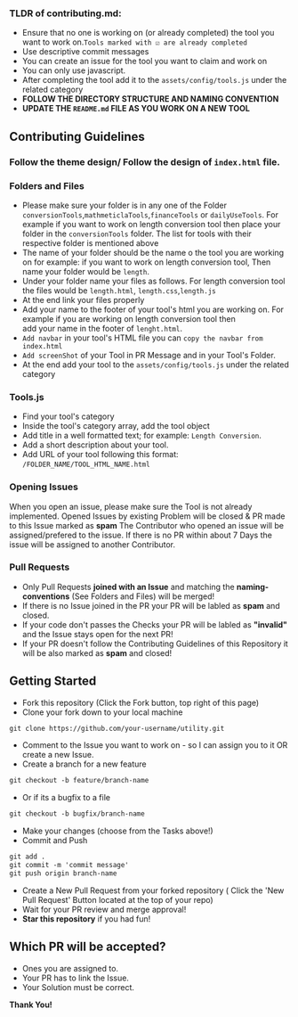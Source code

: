 
### TLDR of contributing.md:

- Ensure that no one is working on (or already completed) the tool you want to work on.`Tools marked with ☑ are already completed`
- Use descriptive commit messages
- You can create an issue for the tool you want to claim and work on
- You can only use javascript.
- After completing the tool add it to the `assets/config/tools.js` under the related category
- **FOLLOW THE DIRECTORY STRUCTURE AND NAMING CONVENTION**
- **UPDATE THE `README.md` FILE AS YOU WORK ON A NEW TOOL**


## Contributing Guidelines

### Follow the theme design/ Follow the design of `index.html` file.

### Folders and Files
- Please make sure your folder is in any one of the Folder `conversionTools`,`mathmeticlaTools`,`financeTools` or `dailyUseTools`. For example if you want to work on length conversion tool then place your folder in the `conversionTools` folder. The list for tools with their respective folder is mentioned above 
- The name of your folder should be the name o the tool you are working on for example: if you want to work on length conversion tool, Then name your folder would be `length`.
- Under your folder name your files as follows. For length conversion tool the files would be `length.html`, `length.css`,`length.js`
- At the end link your files properly
- Add your name to the footer of your tool's html you are working on. For example if you are working on length conversion tool then  
add your name in the footer of `lenght.html`.
- `Add navbar` in your tool's HTML file you can `copy the navbar from index.html`
- `Add screenShot` of your Tool in PR Message and in your Tool's Folder.
- At the end add your tool to the `assets/config/tools.js` under the related category

### Tools.js
- Find your tool's category
- Inside the tool's category array, add the tool object
- Add title in a well formatted text; for example: `Length Conversion`.
- Add a short description about your tool.
- Add URL of your tool following this format: `/FOLDER_NAME/TOOL_HTML_NAME.html`

### Opening Issues
When you open an issue, please make sure the Tool is not already implemented. 
Opened Issues by existing Problem will be closed & PR made to this Issue marked as **spam**
The Contributor who opened an issue will be assigned/prefered to the issue. If there is no PR within about 7 Days the issue will be assigned to another Contributor.

### Pull Requests
- Only Pull Requests **joined with an Issue** and matching the **naming-conventions** (See Folders and Files) will be merged!
- If there is no Issue joined in the PR your PR will be labled as **spam** and closed.
- If your code don't passes the Checks your PR will be labled as **"invalid"** and the Issue stays open for the next PR!
- If your PR doesn't follow the Contributing Guidelines of this Repository it will be also marked as **spam** and closed!

## Getting Started
* Fork this repository (Click the Fork button, top right of this page)
* Clone your fork down to your local machine
```markdown
git clone https://github.com/your-username/utility.git
```
* Comment to the Issue you want to work on - so I can assign you to it OR create a new Issue.
* Create a branch for a new feature
```markdown
git checkout -b feature/branch-name
```
* Or if its a bugfix to a file
```markdown
git checkout -b bugfix/branch-name
```
* Make your changes (choose from the Tasks above!)
* Commit and Push
```markdown
git add .
git commit -m 'commit message'
git push origin branch-name
```
* Create a New Pull Request from your forked repository ( Click the 'New Pull Request' Button located at the top of your repo)
* Wait for your PR review and merge approval!
* __Star this repository__ if you had fun!

## Which PR will be accepted?
* Ones you are assigned to.
* Your PR has to link the Issue.
* Your Solution must be correct.

__Thank You!__ 

